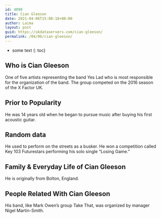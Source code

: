 ```yaml
---
id: 4090
title: Cian Gleeson
date: 2021-04-06T15:00:18+00:00
author: Laima
layout: post
guid: https://ukdataservers.com/cian-gleeson/
permalink: /04/06/cian-gleeson/
---
```


* some text
{: toc}


## Who is Cian Gleeson
                  
                  
                  
One of five artists representing the band Yes Lad who is most responsible for the organization of the band. The group competed on the 2016 season of the X Factor UK.
                  
              
            
              
            
                
                
                
## Prior to Popularity
                  
                  
                  
He was 14 years old when he began to pursue music after buying his first acoustic guitar.
                  
              
            
              
            
                
                
                
## Random data
                  
                  
                  
He used to perform on the streets as a busker. He won a competition called Key 103 Futurestars performing his solo single &#8220;Losing Game.&#8221;
                  
              
            
              
            
                
                
                
## Family & Everyday Life of Cian Gleeson
                  
                  
                  
He is originally from Bolton, England.
                  
              
            
              
            
                
                
                
## People Related With Cian Gleeson
                  
                  
                  
His band, like Mark Owen&#8217;s group Take That, was organized by manager Nigel Martin-Smith.
                  
              
            
              
            
                
              
            
              
              
            
            
              
            
          
          
          